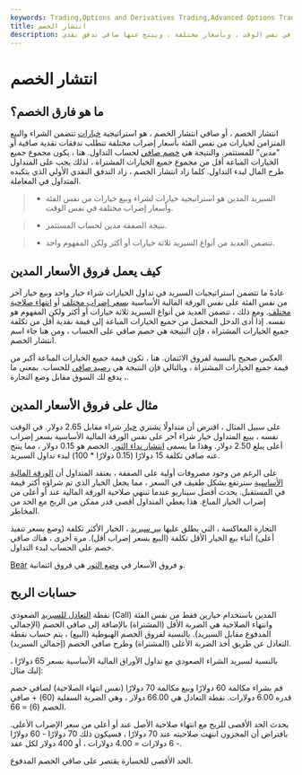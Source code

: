 ```yaml
---
keywords: Trading,Options and Derivatives Trading,Advanced Options Trading Concepts,Options and Derivatives,Advanced Concepts
title: انتشار الخصم
description: السبريد المدين هو إستراتيجية شراء وبيع خيارات من نفس الفئة في نفس الوقت ، وبأسعار مختلفة ، وينتج عنها صافي تدفق نقدي.
---
```


# انتشار الخصم
## ما هو فارق الخصم؟

انتشار الخصم ، أو صافي انتشار الخصم ، هو استراتيجية [خيارات](/option) تتضمن الشراء والبيع المتزامن لخيارات من نفس الفئة بأسعار إضراب مختلفة تتطلب تدفقات نقدية صافية أو "مدين" للمستثمر. والنتيجة هي [خصم صافي](/debit) لحساب التداول. هنا ، يكون مجموع جميع الخيارات المباعة أقل من مجموع جميع الخيارات المشتراة ، لذلك يجب على المتداول طرح المال لبدء التداول. كلما زاد انتشار الخصم ، زاد التدفق النقدي الأولي الذي يتكبده المتداول في المعاملة.

> - السبريد المدين هو استراتيجية خيارات لشراء وبيع خيارات من نفس الفئة وأسعار إضراب مختلفة في نفس الوقت.

> - نتيجة الصفقة مدين لحساب المستثمر.

> - تتضمن العديد من أنواع السبريد ثلاثة خيارات أو أكثر ولكن المفهوم واحد.

>

>

## كيف يعمل فروق الأسعار المدين

عادةً ما تتضمن استراتيجيات السبريد في تداول الخيارات شراء خيار واحد وبيع خيار آخر من نفس الفئة على نفس الورقة المالية الأساسية [بسعر إضراب مختلف](/strikeprice) أو [انتهاء صلاحية مختلف](/expirationdate). ومع ذلك ، تتضمن العديد من أنواع السبريد ثلاثة خيارات أو أكثر ولكن المفهوم هو نفسه. إذا أدى الدخل المحصل من جميع الخيارات المباعة إلى قيمة نقدية أقل من تكلفة جميع الخيارات المشتراة ، فإن النتيجة هي خصم صافي على الحساب ، ومن هنا جاء اسم انتشار الخصم.

العكس صحيح بالنسبة لفروق الائتمان. هنا ، تكون قيمة جميع الخيارات المباعة أكبر من قيمة جميع الخيارات المشتراة ، وبالتالي فإن النتيجة هي [رصيد صافي](/credit) للحساب. بمعنى ما ، يدفع لك السوق مقابل وضع التجارة.

## مثال على فروق الأسعار المدين

على سبيل المثال ، افترض أن متداولًا يشتري [خيار](/calloption) شراء مقابل 2.65 دولار. في الوقت نفسه ، يبيع المتداول خيار شراء آخر على نفس الورقة المالية الأساسية بسعر إضراب أعلى يبلغ 2.50 دولار. وهذا ما يسمى [انتشار نداء الثور](/bullcallspread). الخصم هو 0.15 دولار ، مما ينتج عنه صافي تكلفة 15 دولارًا (0.15 دولارًا * 100) لبدء تداول السبريد.

على الرغم من وجود مصروفات أولية على الصفقة ، يعتقد المتداول أن [الورقة المالية الأساسية](/underlying-security) سترتفع بشكل طفيف في السعر ، مما يجعل الخيار الذي تم شراؤه أكثر قيمة في المستقبل. يحدث أفضل سيناريو عندما تنتهي صلاحية الورقة المالية عند أو أعلى من إضراب الخيار المباع. هذا يعطي المتداول أقصى قدر ممكن من الربح مع الحد من المخاطر.

التجارة المعاكسة ، التي يطلق عليها [بير سبريد](/bearputspread) ، الخيار الأكثر تكلفة (وضع بسعر تنفيذ أعلى) أثناء بيع الخيار الأقل تكلفة (البيع بسعر إضراب أقل). مرة أخرى ، هناك صافي خصم على الحساب لبدء التداول.

[Bear](/bearcallspread) و فروق الأسعار في [وضع الثور](/bullputspread) هي فروق ائتمانية.

## حسابات الربح

نقطة [التعادل للسبريد](/breakevenpoint) الصعودي (Call) المدين باستخدام خيارين فقط من نفس الفئة وانتهاء الصلاحية هي الضربة الأقل (المشتراة) بالإضافة إلى صافي الخصم (الإجمالي المدفوع مقابل السبريد). بالنسبة لفروق الخصم الهبوطية (البيع) ، يتم حساب نقطة التعادل عن طريق أخذ الضربة الأعلى (المشتراة) وطرح صافي الخصم (إجمالي السبريد).

بالنسبة لسبريد الشراء الصعودي مع تداول الأوراق المالية الأساسية بسعر 65 دولارًا ، إليك مثال:

قم بشراء مكالمة 60 دولارًا وبيع مكالمة 70 دولارًا (نفس انتهاء الصلاحية) لصافي خصم قدره 6.00 دولارات. نقطة التعادل هي 66.00 دولار ، وهي الضربة السفلية (60) + صافي الخصم (6) = 66.

يحدث الحد الأقصى للربح مع انتهاء صلاحية الأصل عند أو أعلى من سعر الإضراب الأعلى. بافتراض أن المخزون انتهت صلاحيته عند 70 دولارًا ، فسيكون ذلك 70 دولارًا - 60 دولارًا - 6 دولارات = 4.00 دولارات ، أو 400 دولار لكل عقد.

الحد الأقصى للخسارة يقتصر على صافي الخصم المدفوع.

